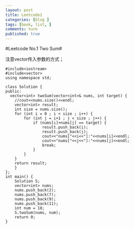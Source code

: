 ```yaml
---
layout: post
title: Leetcode1
categories: [blog ]
tags: [book, list, ]
comments: ture 
published: true  
---
```


#Leetcode No.1 Two Sum#

注意vector传入参数的方式；
 
	#include<iostream>
	#include<vector>
	using namespace std;

	class Solution {
	public:
   	  vector<int> twoSum(vector<int>& nums, int target) {
        //cout<<nums.size()<<endl;
        vector<int> result;
        int size = nums.size();
        for (int i = 0 ; i < size ; i++) {
            for (int j = i+1 ; j < size ; j++) {
                if (nums[i]+nums[j] == target) {
                    result.push_back(i);
                    result.push_back(j);
                    cout<<"nums["<<i<<"]:"<<nums[i]<<endl;
                    cout<<"nums["<<j<<"]:"<<nums[j]<<endl;
                    break;
                }
            }
        }
    	return result;
    	}
	};
	int main() {
    	Solution S;
    	vector<int> nums;
    	nums.push_back(2);
    	nums.push_back(7);
    	nums.push_back(9);
    	nums.push_back(11);
    	int num = 18;
    	S.twoSum(nums, num);
    	return 0;
 	}
